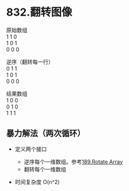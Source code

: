 # 832.翻转图像
> 
原始数组  
1 1 0   
1 0 1   
0 0 0  
  
> 
逆序（翻转每一行）  
0 1 1  
1 0 1  
0 0 0   
  
> 
结果数组  
1 0 0  
0 1 0  
1 1 1  


## 暴力解法（两次循环）
* 定义两个接口
    * 逆序每个一维数组。参考[189.Rotate Array](https://github.com/JINGLONGGIT/LeetCode/tree/master/189.%E6%97%8B%E8%BD%AC%E6%95%B0%E7%BB%84)
    * 翻转每个一维数组


* 时间复杂度 O(n^2)